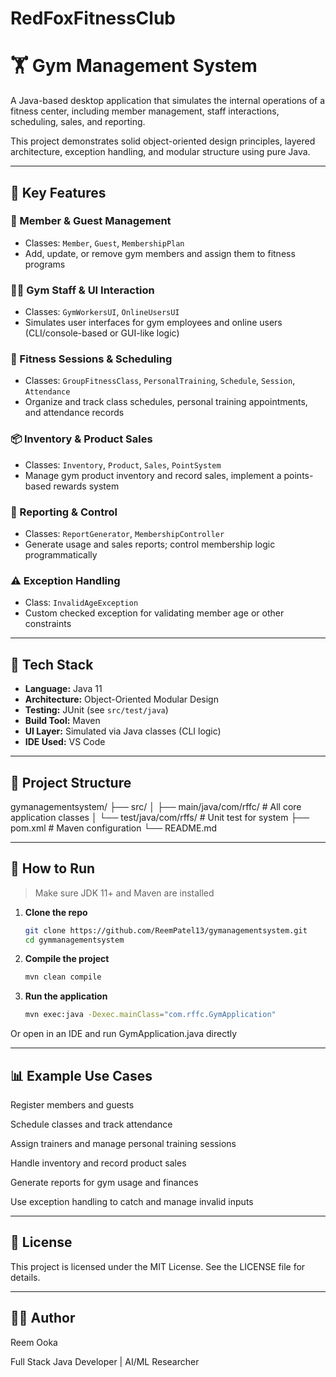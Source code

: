 # RedFoxFitnessClub
# 🏋️ Gym Management System

A Java-based desktop application that simulates the internal operations of a fitness center, including member management, staff interactions, scheduling, sales, and reporting.

This project demonstrates solid object-oriented design principles, layered architecture, exception handling, and modular structure using pure Java.

---

## 📌 Key Features

### 👤 Member & Guest Management
- Classes: `Member`, `Guest`, `MembershipPlan`
- Add, update, or remove gym members and assign them to fitness programs

### 🧑‍🏫 Gym Staff & UI Interaction
- Classes: `GymWorkersUI`, `OnlineUsersUI`
- Simulates user interfaces for gym employees and online users (CLI/console-based or GUI-like logic)

### 🏃 Fitness Sessions & Scheduling
- Classes: `GroupFitnessClass`, `PersonalTraining`, `Schedule`, `Session`, `Attendance`
- Organize and track class schedules, personal training appointments, and attendance records

### 📦 Inventory & Product Sales
- Classes: `Inventory`, `Product`, `Sales`, `PointSystem`
- Manage gym product inventory and record sales, implement a points-based rewards system

### 🧾 Reporting & Control
- Classes: `ReportGenerator`, `MembershipController`
- Generate usage and sales reports; control membership logic programmatically

### ⚠️ Exception Handling
- Class: `InvalidAgeException`
- Custom checked exception for validating member age or other constraints

---

## 🚀 Tech Stack

- **Language:** Java 11
- **Architecture:** Object-Oriented Modular Design
- **Testing:** JUnit (see `src/test/java`)
- **Build Tool:** Maven
- **UI Layer:** Simulated via Java classes (CLI logic)
- **IDE Used:** VS Code

---

## 📁 Project Structure

gymanagementsystem/
├── src/
│ ├── main/java/com/rffc/ # All core application classes
│ └── test/java/com/rffs/ # Unit test for system
├── pom.xml # Maven configuration
└── README.md


---

## 🧪 How to Run

> Make sure JDK 11+ and Maven are installed

1. **Clone the repo**
   ```bash
   git clone https://github.com/ReemPatel13/gymanagementsystem.git
   cd gymmanagementsystem


2. **Compile the project**
    ```bash
    mvn clean compile
    
3. **Run the application**
    ```bash
    mvn exec:java -Dexec.mainClass="com.rffc.GymApplication"
    
Or open in an IDE and run GymApplication.java directly

---
## 📊 Example Use Cases
Register members and guests

Schedule classes and track attendance

Assign trainers and manage personal training sessions

Handle inventory and record product sales

Generate reports for gym usage and finances

Use exception handling to catch and manage invalid inputs

---
## 📜 License
This project is licensed under the MIT License. See the LICENSE file for details.

---
## 🙋‍♀️ Author
Reem Ooka

Full Stack Java Developer | AI/ML Researcher


